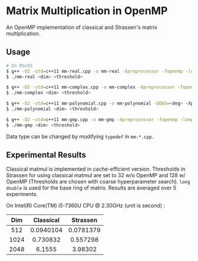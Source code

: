 # Matrix Multiplication in OpenMP

An OpenMP implementation of classical and Strassen's matrix multiplication.



## Usage

```bash
# On MacOS
$ g++ -O2 -std=c++11 mm-real.cpp -o mm-real -Xpreprocessor -fopenmp -lomp
$ ./mm-real <dim> <threshold>

$ g++ -O2 -std=c++11 mm-complex.cpp -o mm-complex -Xpreprocessor -fopenmp -lomp
$ ./mm-complex <dim> <threshold>

$ g++ -O2 -std=c++11 mm-polynomial.cpp -o mm-polynomial -DDEG=<deg> -Xpreprocessor -fopenmp -lomp
$ ./mm-polynomial <dim> <threshold>

$ g++ -O2 -std=c++11 mm-gmp.cpp -o mm-gmp -Xpreprocessor -fopenmp -lomp -lgmp -lgmpxx
$ ./mm-gmp <dim> <threshold>
```
Data type can be changed by modifying `typedef` in `mm-*.cpp`.



## Experimental Results

Classical matmul is implemented in cache-efficient version. Thresholds in Strassen for using classical matmul are set to 32 w/o OpenMP and 128 w/ OpenMP (Thresholds are chosen with coarse hyperparameter search). `long double` is used for the base ring of matrix. Results are averaged over 5 experiments.



On Intel(R) Core(TM) i5-7360U CPU @ 2.30GHz (unit is second) :

| Dim  | Classical | Strassen  |
| :--: | :-------: | :-------: |
| 512  | 0.0940104 | 0.0781379 |
| 1024 | 0.730832  | 0.557298  |
| 2048 |  6.1555   |  3.98302  |